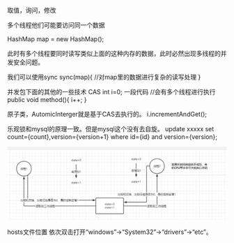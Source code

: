 取值，询问，修改

多个线程他们可能要访问同一个数据

HashMap map = new HashMap();

此时有多个线程要同时读写类似上面的这种内存的数据，此时必然出现多线程的并发安全问题。

我们可以使用sync
sync(map){
    //对map里的数据进行复杂的读写处理
}

并发包下面的其他的一些技术
CAS
int i=0;
一段代码
//会有多个线程进行执行
public void method(){
    i++;
}

原子类，AutomicInterger就是基于CAS去执行的。
i.incrementAndGet();

乐观锁和mysql的原理一致。但是mysql这个没有去自旋。
update xxxxx set count={count},version={version+1} where id={id} and version={version};

![image](../../images/Snipaste_2022-05-09_01-37-37.png)

hosts文件位置
依次双击打开“windows”→“System32”→“drivers”→“etc”。